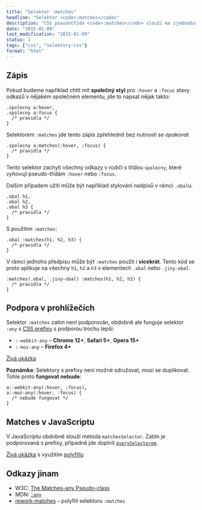 ```yaml
---
title: "Selektor :matches"
headline: "Selektor <code>:matches</code>"
description: "CSS pseudotřída <code>:matches</code> slouží ke zjednodušení zápisu dlouhých výčtů selektorů."
date: "2015-01-09"
last_modification: "2015-01-09"
status: 1
tags: ["css", "selektory-css"]
format: "html"
---
```


<h2 id="zapis">Zápis</h2>

<p>Pokud budeme například chtít mít <b>společný styl</b> pro <code>:hover</code> a <code>:focus</code> stavy odkazů v nějakém společném elementu, jde to napsat nějak takto:</p>

<pre><code>.spolecny a:hover, 
.spolecny a:focus {
  /* pravidla */
}</code></pre>






<p>Selektorem <code>:matches</code> jde tento zápis zpřehlednit bez nutnosti <i>se opakovat</i>.</p>

<pre><code>.spolecny a:matches(:hover, :focus) {
  /* pravidla */
}</code></pre>




<p>Tento selektor zachytí všechny odkazy v rodiči s třídou <code>spolecny</code>, které <i>vyhovují</i> pseudo-třídám <code>:hover</code> nebo <code>:focus</code>.</p>

<p>Dalším případem užití může být například stylování nadpisů v rámci <code>.obal</code>u.</p>

<pre><code>.obal h1,
.obal h2,
.obal h3 {
  /* pravidla */
}</code></pre>







<p>S použitím <code>:matches</code>:</p>

<pre><code>.obal :matches(h1, h2, h3) {
  /* pravidla */
}</code></pre>




<p>V rámci jednoho předpisu může být <code>:matches</code> použit i <b>vícekrát</b>. Tento kód se proto aplikuje na všechny <code>h1</code>, <code>h2</code> a <code>h3</code> v elementech <code>.obal</code> nebo <code>.jiny-obal</code>.</p>

<pre><code>:matches(.obal, .jiny-obal) :matches(h1, h2, h3) {
  /* pravidla */
}</code></pre>





<h2 id="podpora">Podpora v prohlížečích</h2>

<p>Selektor <code>:matches</code> zatím není podporován, obdobně ale funguje selektor <code>:any</code> s <a href="/css-prefixy">CSS prefixy</a> s podporou trochu lepší:</p>

<ul>
  <li><code>:-webkit-any</code> – <b>Chrome 12+</b>, <b>Safari 5+</b>, <b>Opera 15+</b></li>
  <li><code>:-moz-any</code> – <b>Firefox 4+</b></li>
</ul>

<p><a href="http://kod.djpw.cz/sijb">Živá ukázka</a></p>

<p><b>Poznámka</b>: Selektory s prefixy není možné sdružovat, musí se duplikovat. Tohle proto <b>fungovat nebude</b>:</p>

<pre><code>a:-webkit-any(:hover, :focus)<b>,</b>
a:-moz-any(:hover, :focus) {
  /* nebude fungovat */
}</code></pre>







<h2 id="js">Matches v JavaScriptu</h2>

<p>V JavaScriptu obdobně slouží metoda <code>matchesSelector</code>. Zatím je podporovaná s prefixy, případně jde doplnit <a href="/queryselector"><code>querySelectorem</code></a>.</p>

<p><a href="http://kod.djpw.cz/tijb">Živá ukázka</a> s využitím <a href="/polyfill">polyfillu</a></p>



<h2 id="odkazy">Odkazy jinam</h2>

<ul>
  <li>W3C: <a href="http://dev.w3.org/csswg/selectors-4/#matches">The Matches-any Pseudo-class</a></li>
  
  <li>MDN: <a href="https://developer.mozilla.org/en-US/docs/Web/CSS/:any"><code>:any</code></a></li>
  
  <li><a href="https://github.com/michelle/rework-matches">rework-matches</a> – polyfill selektoru <code>:matches</code></li>  
</ul>
